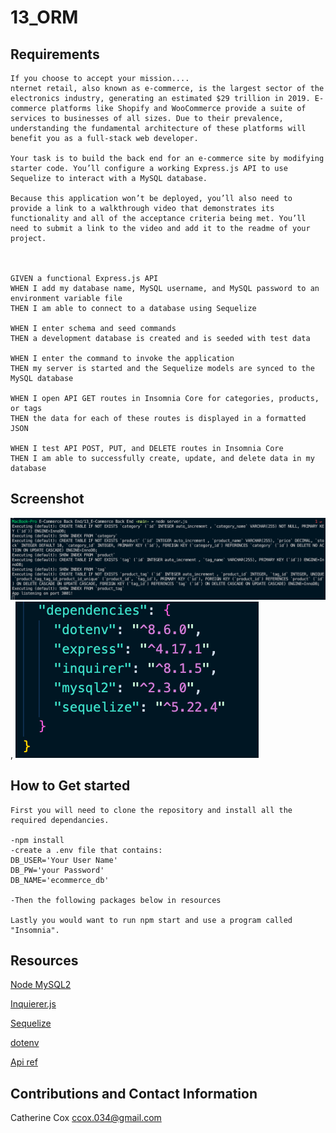# 13_ORM

## Requirements

<!-- ----------------------- -->

```
If you choose to accept your mission....
nternet retail, also known as e-commerce, is the largest sector of the electronics industry, generating an estimated $29 trillion in 2019. E-commerce platforms like Shopify and WooCommerce provide a suite of services to businesses of all sizes. Due to their prevalence, understanding the fundamental architecture of these platforms will benefit you as a full-stack web developer.

Your task is to build the back end for an e-commerce site by modifying starter code. You’ll configure a working Express.js API to use Sequelize to interact with a MySQL database.

Because this application won’t be deployed, you’ll also need to provide a link to a walkthrough video that demonstrates its functionality and all of the acceptance criteria being met. You’ll need to submit a link to the video and add it to the readme of your project.



GIVEN a functional Express.js API
WHEN I add my database name, MySQL username, and MySQL password to an environment variable file
THEN I am able to connect to a database using Sequelize

WHEN I enter schema and seed commands
THEN a development database is created and is seeded with test data

WHEN I enter the command to invoke the application
THEN my server is started and the Sequelize models are synced to the MySQL database

WHEN I open API GET routes in Insomnia Core for categories, products, or tags
THEN the data for each of these routes is displayed in a formatted JSON

WHEN I test API POST, PUT, and DELETE routes in Insomnia Core
THEN I am able to successfully create, update, and delete data in my database
```

## Screenshot

<!-- ----------------------- -->

![Screen Shot](images/listening.png),
![Screen Shot](images/Dependencies.png)

## How to Get started

```
First you will need to clone the repository and install all the required dependancies.

-npm install
-create a .env file that contains:
DB_USER='Your User Name'
DB_PW='your Password'
DB_NAME='ecommerce_db'

-Then the following packages below in resources

Lastly you would want to run npm start and use a program called "Insomnia".

```

## Resources

<!-- ----------------------- -->

[Node MySQL2](https://www.npmjs.com/package/mysql2)

 <!-- npm i mysql2 -->

[Inquierer.js](https://www.npmjs.com/package/inquirer)

<!-- npm i inquirer -->

[Sequelize](https://www.npmjs.com/package/sequelize)

<!-- npm i sequelize -->

[dotenv](https://www.npmjs.com/package/dotenv)

 <!-- npm i dotenv -->

[Api ref](https://sequelize.org/master/manual/model-querying-finders.html)

## Contributions and Contact Information

<!-- ----------------------- -->

Catherine Cox
ccox.034@gmail.com

<!-- http://localhost:3001/api/categories -->
